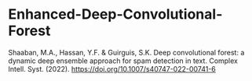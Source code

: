 # Enhanced-Deep-Convolutional-Forest
Shaaban, M.A., Hassan, Y.F. &amp; Guirguis, S.K. Deep convolutional forest: a dynamic deep ensemble approach for spam detection in text. Complex Intell. Syst. (2022). https://doi.org/10.1007/s40747-022-00741-6
